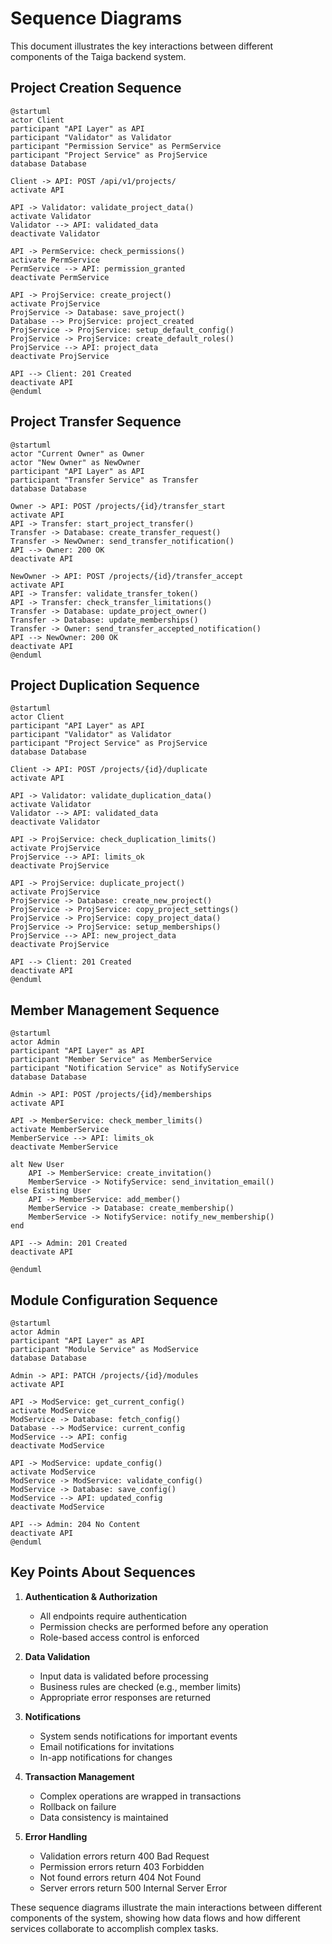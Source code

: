 # Sequence Diagrams

This document illustrates the key interactions between different components of the Taiga backend system.

## Project Creation Sequence

```plantuml
@startuml
actor Client
participant "API Layer" as API
participant "Validator" as Validator
participant "Permission Service" as PermService
participant "Project Service" as ProjService
database Database

Client -> API: POST /api/v1/projects/
activate API

API -> Validator: validate_project_data()
activate Validator
Validator --> API: validated_data
deactivate Validator

API -> PermService: check_permissions()
activate PermService
PermService --> API: permission_granted
deactivate PermService

API -> ProjService: create_project()
activate ProjService
ProjService -> Database: save_project()
Database --> ProjService: project_created
ProjService -> ProjService: setup_default_config()
ProjService -> ProjService: create_default_roles()
ProjService --> API: project_data
deactivate ProjService

API --> Client: 201 Created
deactivate API
@enduml
```

## Project Transfer Sequence

```plantuml
@startuml
actor "Current Owner" as Owner
actor "New Owner" as NewOwner
participant "API Layer" as API
participant "Transfer Service" as Transfer
database Database

Owner -> API: POST /projects/{id}/transfer_start
activate API
API -> Transfer: start_project_transfer()
Transfer -> Database: create_transfer_request()
Transfer -> NewOwner: send_transfer_notification()
API --> Owner: 200 OK
deactivate API

NewOwner -> API: POST /projects/{id}/transfer_accept
activate API
API -> Transfer: validate_transfer_token()
API -> Transfer: check_transfer_limitations()
Transfer -> Database: update_project_owner()
Transfer -> Database: update_memberships()
Transfer -> Owner: send_transfer_accepted_notification()
API --> NewOwner: 200 OK
deactivate API
@enduml
```

## Project Duplication Sequence

```plantuml
@startuml
actor Client
participant "API Layer" as API
participant "Validator" as Validator
participant "Project Service" as ProjService
database Database

Client -> API: POST /projects/{id}/duplicate
activate API

API -> Validator: validate_duplication_data()
activate Validator
Validator --> API: validated_data
deactivate Validator

API -> ProjService: check_duplication_limits()
activate ProjService
ProjService --> API: limits_ok
deactivate ProjService

API -> ProjService: duplicate_project()
activate ProjService
ProjService -> Database: create_new_project()
ProjService -> ProjService: copy_project_settings()
ProjService -> ProjService: copy_project_data()
ProjService -> ProjService: setup_memberships()
ProjService --> API: new_project_data
deactivate ProjService

API --> Client: 201 Created
deactivate API
@enduml
```

## Member Management Sequence

```plantuml
@startuml
actor Admin
participant "API Layer" as API
participant "Member Service" as MemberService
participant "Notification Service" as NotifyService
database Database

Admin -> API: POST /projects/{id}/memberships
activate API

API -> MemberService: check_member_limits()
activate MemberService
MemberService --> API: limits_ok
deactivate MemberService

alt New User
    API -> MemberService: create_invitation()
    MemberService -> NotifyService: send_invitation_email()
else Existing User
    API -> MemberService: add_member()
    MemberService -> Database: create_membership()
    MemberService -> NotifyService: notify_new_membership()
end

API --> Admin: 201 Created
deactivate API

@enduml
```

## Module Configuration Sequence

```plantuml
@startuml
actor Admin
participant "API Layer" as API
participant "Module Service" as ModService
database Database

Admin -> API: PATCH /projects/{id}/modules
activate API

API -> ModService: get_current_config()
activate ModService
ModService -> Database: fetch_config()
Database --> ModService: current_config
ModService --> API: config
deactivate ModService

API -> ModService: update_config()
activate ModService
ModService -> ModService: validate_config()
ModService -> Database: save_config()
ModService --> API: updated_config
deactivate ModService

API --> Admin: 204 No Content
deactivate API
@enduml
```

## Key Points About Sequences

1. **Authentication & Authorization**
   - All endpoints require authentication
   - Permission checks are performed before any operation
   - Role-based access control is enforced

2. **Data Validation**
   - Input data is validated before processing
   - Business rules are checked (e.g., member limits)
   - Appropriate error responses are returned

3. **Notifications**
   - System sends notifications for important events
   - Email notifications for invitations
   - In-app notifications for changes

4. **Transaction Management**
   - Complex operations are wrapped in transactions
   - Rollback on failure
   - Data consistency is maintained

5. **Error Handling**
   - Validation errors return 400 Bad Request
   - Permission errors return 403 Forbidden
   - Not found errors return 404 Not Found
   - Server errors return 500 Internal Server Error

These sequence diagrams illustrate the main interactions between different components of the system, showing how data flows and how different services collaborate to accomplish complex tasks.